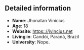 ## Detailed information

* **Name**: Jhonatan Vinicius
* **Age**: 18
* **Website**: [https:://jvincius.net](https:://jvincius.net)
* **Living in**: Candói, Paraná, Brazil
* **University**: Nope.
